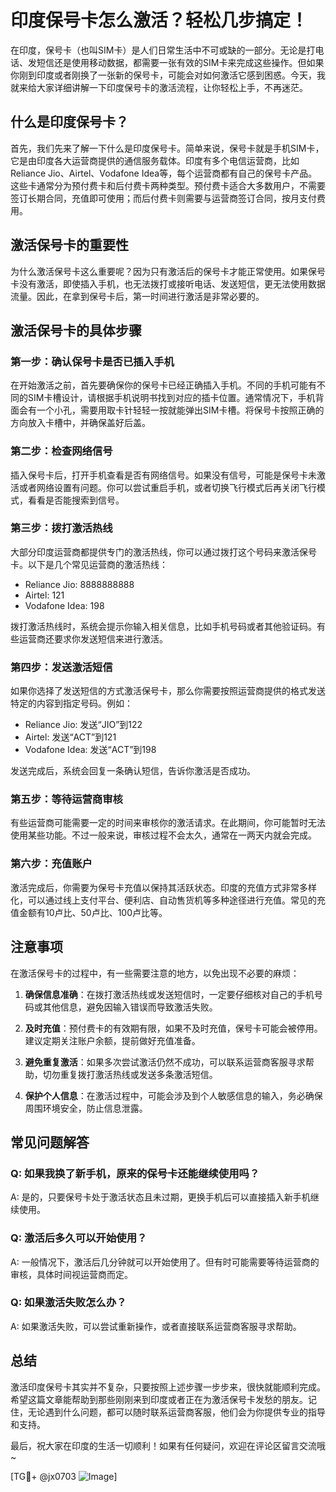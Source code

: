 # 印度保号卡怎么激活？轻松几步搞定！

在印度，保号卡（也叫SIM卡）是人们日常生活中不可或缺的一部分。无论是打电话、发短信还是使用移动数据，都需要一张有效的SIM卡来完成这些操作。但如果你刚到印度或者刚换了一张新的保号卡，可能会对如何激活它感到困惑。今天，我就来给大家详细讲解一下印度保号卡的激活流程，让你轻松上手，不再迷茫。

## 什么是印度保号卡？

首先，我们先来了解一下什么是印度保号卡。简单来说，保号卡就是手机SIM卡，它是由印度各大运营商提供的通信服务载体。印度有多个电信运营商，比如Reliance Jio、Airtel、Vodafone Idea等，每个运营商都有自己的保号卡产品。这些卡通常分为预付费卡和后付费卡两种类型。预付费卡适合大多数用户，不需要签订长期合同，充值即可使用；而后付费卡则需要与运营商签订合同，按月支付费用。

## 激活保号卡的重要性

为什么激活保号卡这么重要呢？因为只有激活后的保号卡才能正常使用。如果保号卡没有激活，即使插入手机，也无法拨打或接听电话、发送短信，更无法使用数据流量。因此，在拿到保号卡后，第一时间进行激活是非常必要的。

## 激活保号卡的具体步骤

### 第一步：确认保号卡是否已插入手机

在开始激活之前，首先要确保你的保号卡已经正确插入手机。不同的手机可能有不同的SIM卡槽设计，请根据手机说明书找到对应的插卡位置。通常情况下，手机背面会有一个小孔，需要用取卡针轻轻一按就能弹出SIM卡槽。将保号卡按照正确的方向放入卡槽中，并确保盖好后盖。

### 第二步：检查网络信号

插入保号卡后，打开手机查看是否有网络信号。如果没有信号，可能是保号卡未激活或者网络设置有问题。你可以尝试重启手机，或者切换飞行模式后再关闭飞行模式，看看是否能搜索到信号。

### 第三步：拨打激活热线

大部分印度运营商都提供专门的激活热线，你可以通过拨打这个号码来激活保号卡。以下是几个常见运营商的激活热线：

- Reliance Jio: 8888888888
- Airtel: 121
- Vodafone Idea: 198

拨打激活热线时，系统会提示你输入相关信息，比如手机号码或者其他验证码。有些运营商还要求你发送短信来进行激活。

### 第四步：发送激活短信

如果你选择了发送短信的方式激活保号卡，那么你需要按照运营商提供的格式发送特定的内容到指定号码。例如：

- Reliance Jio: 发送“JIO”到122
- Airtel: 发送“ACT”到121
- Vodafone Idea: 发送“ACT”到198

发送完成后，系统会回复一条确认短信，告诉你激活是否成功。

### 第五步：等待运营商审核

有些运营商可能需要一定的时间来审核你的激活请求。在此期间，你可能暂时无法使用某些功能。不过一般来说，审核过程不会太久，通常在一两天内就会完成。

### 第六步：充值账户

激活完成后，你需要为保号卡充值以保持其活跃状态。印度的充值方式非常多样化，可以通过线上支付平台、便利店、自动售货机等多种途径进行充值。常见的充值金额有10卢比、50卢比、100卢比等。

## 注意事项

在激活保号卡的过程中，有一些需要注意的地方，以免出现不必要的麻烦：

1. **确保信息准确**：在拨打激活热线或发送短信时，一定要仔细核对自己的手机号码或其他信息，避免因输入错误而导致激活失败。
   
2. **及时充值**：预付费卡的有效期有限，如果不及时充值，保号卡可能会被停用。建议定期关注账户余额，提前做好充值准备。

3. **避免重复激活**：如果多次尝试激活仍然不成功，可以联系运营商客服寻求帮助，切勿重复拨打激活热线或发送多条激活短信。

4. **保护个人信息**：在激活过程中，可能会涉及到个人敏感信息的输入，务必确保周围环境安全，防止信息泄露。

## 常见问题解答

### Q: 如果我换了新手机，原来的保号卡还能继续使用吗？
A: 是的，只要保号卡处于激活状态且未过期，更换手机后可以直接插入新手机继续使用。

### Q: 激活后多久可以开始使用？
A: 一般情况下，激活后几分钟就可以开始使用了。但有时可能需要等待运营商的审核，具体时间视运营商而定。

### Q: 如果激活失败怎么办？
A: 如果激活失败，可以尝试重新操作，或者直接联系运营商客服寻求帮助。

## 总结

激活印度保号卡其实并不复杂，只要按照上述步骤一步步来，很快就能顺利完成。希望这篇文章能帮助到那些刚刚来到印度或者正在为激活保号卡发愁的朋友。记住，无论遇到什么问题，都可以随时联系运营商客服，他们会为你提供专业的指导和支持。

最后，祝大家在印度的生活一切顺利！如果有任何疑问，欢迎在评论区留言交流哦~

[TG💪+ @jx0703 ![Image](https://github.com/user-attachments/assets/dbca1d08-cadb-493c-b0ec-ad6f7a83f270)]
